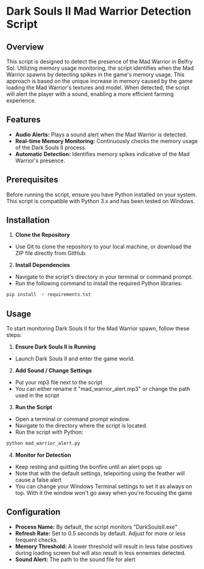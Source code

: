 # Dark Souls II Mad Warrior Detection Script

## Overview

This script is designed to detect the presence of the Mad Warrior in Belfry Sol. Utilizing memory usage monitoring, the script identifies when the Mad Warrior spawns by detecting spikes in the game's memory usage. This approach is based on the unique increase in memory caused by the game loading the Mad Warrior's textures and model. When detected, the script will alert the player with a sound, enabling a more efficient farming experience.

## Features

-   **Audio Alerts:** Plays a sound alert when the Mad Warrior is detected.
-   **Real-time Memory Monitoring:** Continuously checks the memory usage of the Dark Souls II process.
-   **Automatic Detection:** Identifies memory spikes indicative of the Mad Warrior's presence.

## Prerequisites

Before running the script, ensure you have Python installed on your system. This script is compatible with Python 3.x and has been tested on Windows.

## Installation

1. **Clone the Repository**

-   Use Git to clone the repository to your local machine, or download the ZIP file directly from GitHub.

2. **Install Dependencies**

-   Navigate to the script's directory in your terminal or command prompt.
-   Run the following command to install the required Python libraries:

```sh
pip install -r requirements.txt
```

## Usage

To start monitoring Dark Souls II for the Mad Warrior spawn, follow these steps:

1. **Ensure Dark Souls II is Running**

-   Launch Dark Souls II and enter the game world.

2. **Add Sound / Change Settings**

-   Put your mp3 file next to the script
-   You can either rename it "mad_warrior_alert.mp3" or change the path used in the script

3. **Run the Script**

-   Open a terminal or command prompt window.
-   Navigate to the directory where the script is located.
-   Run the script with Python:

```sh
python mad_warrior_alert.py
```

4. **Monitor for Detection**

-   Keep resting and quitting the bonfire until an alert pops up
-   Note that with the default settings, teleporting using the feather will cause a false alert
-   You can change your Windows Terminal settings to set it as always on top. With it the window won't go away when you're focusing the game

## Configuration

-   **Process Name:** By default, the script monitors "DarkSoulsII.exe"
-   **Refresh Rate:** Set to 0.5 seconds by default. Adjust for more or less frequent checks.
-   **Memory Threshold:** A lower threshold will result in less false positives during loading screen but will also result in less ennemies detected.
-   **Sound Alert:** The path to the sound file for alert
